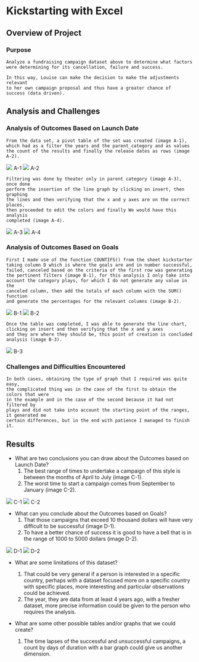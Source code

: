 
# Kickstarting with Excel

## Overview of Project

### Purpose

    Analyze a fundraising campaign dataset above to determine what factors 
    were determining for its cancellation, failure and success.

    In this way, Louise can make the decision to make the adjustments relevant
    to her own campaign proposal and thus have a greater chance of 
    success (data driven).

## Analysis and Challenges

### Analysis of Outcomes Based on Launch Date


    From the data set, a pivot table of the set was created (image A-1), 
    which had as a filter the years and the parent_category and as values 
    the count of the results and finally the release dates as rows (image A-2). 
  
![](https://github.com/maadpeal/kickstarter-analysis/blob/main/resources/pivot_table.png) A-1
![](https://github.com/maadpeal/kickstarter-analysis/blob/main/resources/pivot_filters.png) A-2

    Filtering was done by theater only in parent category (image A-3), once done
    perform the insertion of the line graph by clicking on insert, then graphing 
    the lines and then verifying that the x and y axes are on the correct places, 
    then proceeded to edit the colors and finally We would have this analysis 
    completed (image A-4).
    
![](https://github.com/maadpeal/kickstarter-analysis/blob/main/resources/filter_category.png) A-3
![](https://github.com/maadpeal/kickstarter-analysis/blob/main/resources/Theater_Outcomes_vs_Launch.png) A-4

### Analysis of Outcomes Based on Goals

    First I made use of the function COUNTIFS() from the sheet kickstarter 
    taking column D which is where the goals are and in number successful, 
    failed, canceled based on the criteria of the first row was generating 
    the pertinent filters (image B-1), for this analysis I only take into 
    account the category plays, for which I do not generate any value in the 
    canceled column, then add the totals of each column with the SUM() function
    and generate the percentages for the relevant columns (image B-2).
    
![](https://github.com/maadpeal/kickstarter-analysis/blob/main/resources/B-2.png) B-1
![](https://github.com/maadpeal/kickstarter-analysis/blob/main/resources/B-3.png) B-2

    Once the table was completed, I was able to generate the line chart,
    clicking on insert and then verifying that the x and y axes
    and they are where they should be, this point of creation is concluded
    analysis (image B-3).
    
![](https://github.com/maadpeal/kickstarter-analysis/blob/main/resources/B-4.png) B-3

### Challenges and Difficulties Encountered

    In both cases, obtaining the type of graph that I required was quite easy,
    the complicated thing was in the case of the first to obtain the colors that were
    in the example and in the case of the second because it had not filtered by
    plays and did not take into account the starting point of the ranges, it generated me
    certain differences, but in the end with patience I managed to finish it.

## Results

- What are two conclusions you can draw about the Outcomes based on Launch Date?
    1. The best range of times to undertake a campaign of this style is between the months of April to July (image C-1).
    2. The worst time to start a campaign comes from September to January (image C-2).

![](https://github.com/maadpeal/kickstarter-analysis/blob/main/resources/C-1.png) C-1
![](https://github.com/maadpeal/kickstarter-analysis/blob/main/resources/C-2.png) C-2
    
- What can you conclude about the Outcomes based on Goals?
    1. That those campaigns that exceed 10 thousand dollars will have very difficult to be successful (image D-1).
    2. To have a better chance of success it is good to have a bell that is in the range of 1000 to 5000 dollars (image D-2).

![](https://github.com/maadpeal/kickstarter-analysis/blob/main/resources/D-1.png) D-1
![](https://github.com/maadpeal/kickstarter-analysis/blob/main/resources/D-2.png) D-2

- What are some limitations of this dataset?
    1. That could be very general if a person is interested in a specific country, perhaps with a dataset focused more on a specific country with specific places, more interesting and particular observations could be achieved.
    2. The year, they are data from at least 4 years ago, with a fresher dataset, more precise information could be given to the person who requires the analysis.

- What are some other possible tables and/or graphs that we could create?
    1. The time lapses of the successful and unsuccessful campaigns, a count by days of duration with a bar graph could give us another dimension.
